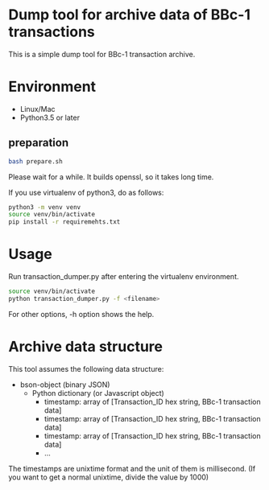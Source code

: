 Dump tool for archive data of BBc-1 transactions
====
This is a simple dump tool for BBc-1 transaction archive.

# Environment

* Linux/Mac
* Python3.5 or later

## preparation

```bash
bash prepare.sh
```
Please wait for a while. It builds openssl, so it takes long time.

If you use virtualenv of python3, do as follows:
```bash
python3 -m venv venv
source venv/bin/activate
pip install -r requiremehts.txt
```

# Usage
Run transaction_dumper.py after entering the virtualenv environment.
```bash
source venv/bin/activate
python transaction_dumper.py -f <filename>
```
For other options, -h option shows the help.

# Archive data structure

This tool assumes the following data structure:

* bson-object (binary JSON)
  - Python dictionary (or Javascript object)
    - timestamp: array of [Transaction_ID hex string, BBc-1 transaction data]
    - timestamp: array of [Transaction_ID hex string, BBc-1 transaction data]
    - timestamp: array of [Transaction_ID hex string, BBc-1 transaction data]
    - ...

The timestamps are unixtime format and the unit of them is millisecond.
(If you want to get a normal unixtime, divide the value by 1000)
